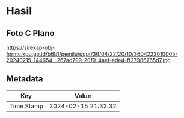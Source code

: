 # Hasil

## Foto C Plano

https://sirekap-obj-formc.kpu.go.id/b6b1/pemilu/pdpr/36/04/22/20/10/3604222010005-20240215-144654--267ad799-20f9-4aef-ade4-ff27986765d7.jpg


## Metadata

| Key        | Value               |
| ---------- | ------------------- |
| Time Stamp | 2024-02-15 21:32:32 |



